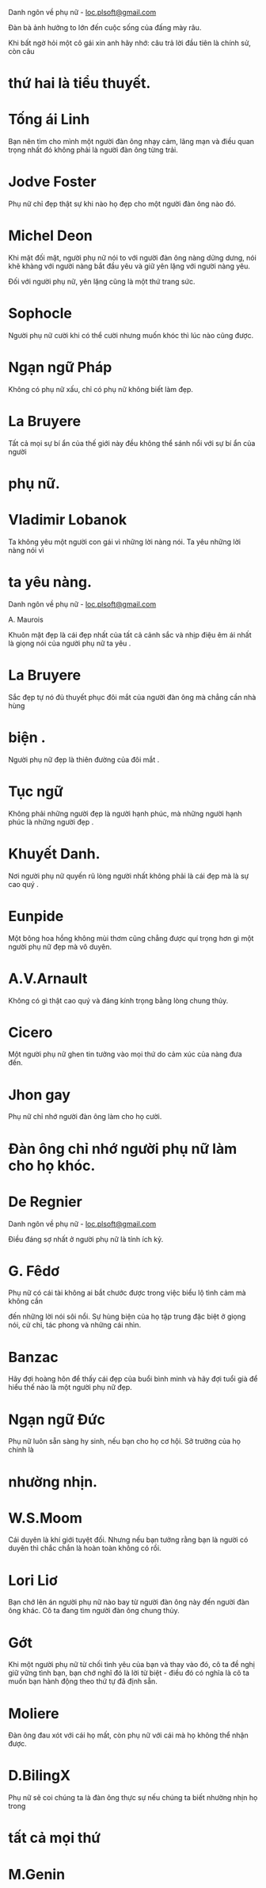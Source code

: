 Danh ngôn về phụ nữ - loc.plsoft@gmail.com

Đàn bà ảnh hưởng to lớn đến cuộc sống của đấng mày râu.

Khi bất ngờ hỏi một cô gái xin anh hãy nhớ: câu trả lời đầu tiên là chính sử, còn câu

# thứ hai là tiểu thuyết.

# Tống ái Linh

Bạn nên tìm cho mình một người đàn ông nhạy cảm, lãng mạn và điều quan trọng nhất đó không phải là người đàn ông từng trải.

# Jodve Foster

Phụ nữ chỉ đẹp thật sự khi nào họ đẹp cho một người đàn ông nào đó.

# Michel Deon

Khi mặt đối mặt, người phụ nữ nói to với người đàn ông nàng dửng dưng, nói khẽ khàng với người nàng bắt đầu yêu và giữ yên lặng với người nàng yêu.

Đối với người phụ nữ, yên lặng cũng là một thứ trang sức.

# Sophocle

Người phụ nữ cười khi có thể cười nhưng muốn khóc thì lúc nào cũng được.

# Ngạn ngữ Pháp

Không có phụ nữ xấu, chỉ có phụ nữ không biết làm đẹp.

# La Bruyere

Tất cả mọi sự bí ẩn của thế giới này đều không thể sánh nổi với sự bí ẩn của người

# phụ nữ.

# Vladimir Lobanok

Ta không yêu một người con gái vì những lời nàng nói. Ta yêu những lời nàng nói vì

# ta yêu nàng.

Danh ngôn về phụ nữ - loc.plsoft@gmail.com

A. Maurois

Khuôn mặt đẹp là cái đẹp nhất của tất cả cảnh sắc và nhịp điệu êm ái nhất là giọng nói của người phụ nữ ta yêu .

# La Bruyere

Sắc đẹp tự nó đủ thuyết phục đôi mắt của người đàn ông mà chẳng cần nhà hùng

# biện .

Người phụ nữ đẹp là thiên đường của đôi mắt .

# Tục ngữ

Không phải những người đẹp là người hạnh phúc, mà những người hạnh phúc là những người đẹp .

# Khuyết Danh.

Nơi người phụ nữ quyến rũ lòng người nhất không phải là cái đẹp mà là sự cao quý .

# Eunpide

Một bông hoa hồng không mùi thơm cũng chẳng được quí trọng hơn gì một người phụ nữ đẹp mà vô duyên.

# A.V.Arnault

Không có gì thật cao quý và đáng kính trọng bằng lòng chung thủy.

# Cicero

Một người phụ nữ ghen tin tưởng vào mọi thứ do cảm xúc của nàng đưa đến.

# Jhon gay

Phụ nữ chỉ nhớ người đàn ông làm cho họ cười.

# Đàn ông chỉ nhớ người phụ nữ làm cho họ khóc.

# De Regnier

Danh ngôn về phụ nữ - loc.plsoft@gmail.com

Điều đáng sợ nhất ở người phụ nữ là tính ích kỷ.

# G. Fêdơ

Phụ nữ có cái tài không ai bắt chước được trong việc biểu lộ tình cảm mà không cần

đến những lời nói sôi nổi. Sự hùng biện của họ tập trung đặc biệt ở giọng nói, cử chỉ, tác phong và những cái nhìn.

# Banzac

Hãy đợi hoàng hôn để thấy cái đẹp của buổi bình minh và hãy đợi tuổi già để hiểu thế nào là một người phụ nữ đẹp.

# Ngạn ngữ Đức

Phụ nữ luôn sẵn sàng hy sinh, nếu bạn cho họ cơ hội. Sở trường của họ chính là

# nhường nhịn.

# W.S.Moom

Cái duyên là khí giới tuyệt đối. Nhưng nếu bạn tưởng rằng bạn là người có duyên thì chắc chắn là hoàn toàn không có rồi.

# Lori Liơ

Bạn chớ lên án người phụ nữ nào bay từ người đàn ông này đến người đàn ông khác. Cô ta đang tìm người đàn ông chung thủy.

# Gớt

Khi một người phụ nữ từ chối tình yêu của bạn và thay vào đó, cô ta đề nghị giữ vững tình bạn, bạn chớ nghĩ đó là lời từ biệt - điều đó có nghĩa là cô ta muốn bạn hành động theo thứ tự đã định sẵn.

# Moliere

Đàn ông đau xót với cái họ mất, còn phụ nữ với cái mà họ không thể nhận được.

# D.BilingX

Phụ nữ sẽ coi chúng ta là đàn ông thực sự nếu chúng ta biết nhường nhịn họ trong

# tất cả mọi thứ

# M.Genin